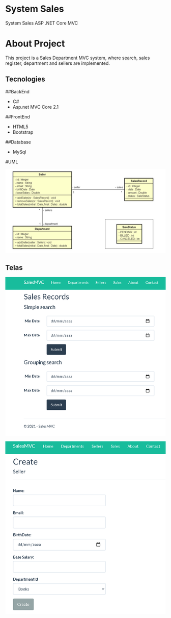 # System Sales 
System Sales ASP .NET Core MVC

# About Project

This project is a Sales Department MVC system, where search, sales register, department and sellers are implemented.


## Tecnologies

##BackEnd

- C# 
- Asp.net MVC Core 2.1 

##FrontEnd

- HTML5 
- Bootstrap

##Database

- MySql

#UML


![UML](https://github.com/fernandaos12/Sales_ASP_MVC/blob/main/SalesMVC/Views/assets/uml_mvc_sales.png)

## Telas

![SALES-RECORD](https://github.com/fernandaos12/Sales_ASP_MVC/blob/main/SalesMVC/Views/assets/sales_record.png)

![CREATE SELLER](https://github.com/fernandaos12/Sales_ASP_MVC/blob/main/SalesMVC/Views/assets/create_seller.png)
